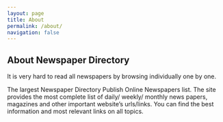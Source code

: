 ```yaml
---
layout: page
title: About
permalink: /about/
navigation: false
---
```


## About Newspaper Directory

It is very hard to read all newspapers by browsing individually one by one.

The largest Newspaper Directory Publish Online Newspapers list. The site provides the most complete list of daily/ weekly/ monthly news papers, magazines and other important website’s urls/links. You can find the best information and most relevant links on all topics.
